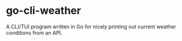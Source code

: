 # go-cli-weather
A CLI/TUI program written in Go for nicely printing out current weather conditions from an API.

